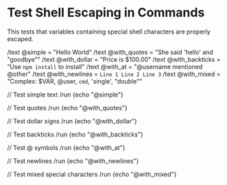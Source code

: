 # Test Shell Escaping in Commands

This tests that variables containing special shell characters are properly escaped.

/text @simple = "Hello World"
/text @with_quotes = "She said 'hello' and \"goodbye\""
/text @with_dollar = "Price is $100.00"
/text @with_backticks = "Use `npm install` to install"
/text @with_at = "@username mentioned @other"
/text @with_newlines = `Line 1
Line 2
Line 3`
/text @with_mixed = "Complex: $VAR, @user, `cmd`, 'single', \"double\""

// Test simple text
/run {echo "@simple"}

// Test quotes
/run {echo "@with_quotes"}

// Test dollar signs
/run {echo "@with_dollar"}

// Test backticks
/run {echo "@with_backticks"}

// Test @ symbols
/run {echo "@with_at"}

// Test newlines
/run {echo "@with_newlines"}

// Test mixed special characters
/run {echo "@with_mixed"}